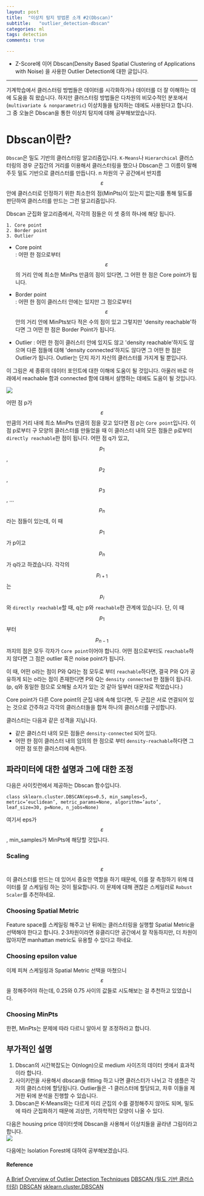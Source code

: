 ```yaml
---
layout: post
title:  "이상치 탐지 방법론 소개 #2(Dbscan)"
subtitle:   "outlier_detection-dbscan"
categories: ml
tags: detection
comments: true

---
```


- Z-Score에 이어 Dbscan(Density Based Spatial Clustering of Applications with Noise)
을 사용한 Outlier Detection에 대한 글입니다.

---

기계학습에서 클러스터링 방법들은 데이터를 시각화하거나 데이터를 더 잘 이해하는 데에 도움을 줘 왔습니다.
하지만 클러스터링 방법들은 다차원의 비모수적인 분포에서(`multivariate & nonparametric`) 
이상치들을 탐지하는 데에도 사용된다고 합니다. 그 중 오늘은 Dbscan을 통한 이상치 탐지에 대해 
공부해보았습니다.

# Dbscan이란?  

`Dbscan`은 밀도 기반의 클러스터링 알고리즘입니다. `K-Means`나 `Hierarchical` 클러스터링의 경우 군집간의 거리를 이용해서 
클러스터링을 했으나 Dbscan은 그 이름이 말해주듯 밀도 기반으로 클러스터를 만듭니다. n 차원의 구 공간에서 반지름 $$\varepsilon$$ 안에
클러스터로 인정하기 위한 최소한의 점(MinPts)이 있는지 없는지를 통해 밀도를 판단하여 클러스터를 만드는 그런 알고리즘입니다.  

Dbscan 군집화 알고리즘에서, 각각의 점들은 이 셋 중의 하나에 해당 됩니다.
```
1. Core point
2. Border point
3. Outlier
```  
- Core point  
  : 어떤 한 점으로부터 $$\varepsilon$$의 거리 안에 최소한 MinPts 만큼의 점이 있다면, 그 어떤 한 점은 Core point가 됩니다.  
  
- Border point  
  : 어떤 한 점이 클러스터 안에는 있지만 그 점으로부터 $$\varepsilon$$ 안의 거리 안에 MinPts보다 적은 수의 점이 있고
  그렇지만 'density reachable'하다면 그 어떤 한 점은 Border Point가 됩니다.  
  
- Outlier
  : 어떤 한 점이 클러스터 안에 있지도 않고 'density reachable'하지도 않으며 다른 점들에 대해 'density connected'하지도 않다면
  그 어떤 한 점은 Outlier가 됩니다. Outlier는 단지 자기 자신의 클러스터를 가지게 될 뿐입니다.  
  
이 그림은 세 종류의 데이터 포인트에 대한 이해에 도움이 될 것입니다. 아울러 바로 아래에서 reachable 함과 connected 함에 대해서 설명하는 데에도
도움이 될 것입니다.  

![](https://miro.medium.com/max/400/0*3A8VdnNSC2d32Q_I.)  

어떤 점 p가 $$\varepsilon$$ 만큼의 거리 내에 최소 MinPts 만큼의 점을 갖고 있다면 점 p는 `Core point`입니다. 이 점 p로부터 구 모양의 클러스터를 만들었을 때 이 클러스터 내의 모든 점들은 p로부터 `directly reachable`한 점이 됩니다. 어떤 점 q가 있고, $$p_1$$, $$p_2$$, $$p_3$$, ... $$p_n$$라는 점들이 있는데, 이 때 $$p_1$$가 p이고 $$p_n$$가 q라고 하겠습니다. 각각의 $$p_{i+1}$$는 $$p_{i}$$와 `directly reachable`할 때, q는 p와 `reachable`한 관계에 있습니다. 단, 이 때 $$p_1$$부터 $$p_{n-1}$$까지의 점은 모두 각자가 `Core point`이어야 합니다. 어떤 점으로부터도 `reachable`하지 않다면 그 점은 outlier 혹은 noise point가 됩니다.  
  
이 때, 어떤 o라는 점이 P와 Q라는 점 모두로 부터 `reachable`하다면, 결국 P와 Q가 공유하게 되는 o라는 점이 존재한다면
P와 Q는 `density connected` 한 점들이 됩니다.  (p, q와 동일한 점으로 오해될 소지가 있는 것 같아 일부러 대문자로 적었습니다.)  

Core point가 다른 Core point의 군집 내에 속해 있다면, 두 군집은 서로 연결되어 있는 것으로 간주하고 각각의 클러스터들을 합쳐 하나의 
클러스터를 구성합니다.

클러스터는 다음과 같은 성격을 지닙니다.  
- 같은 클러스터 내의 모든 점들은 `density-connected` 되어 있다.
- 어떤 한 점이 클러스터 내의 임의의 한 점으로 부터 `density-reachable`하다면 그 어떤 점 또한 클러스터에 속한다.  

## 파라미터에 대한 설명과 그에 대한 조정

다음은 사이킷런에서 제공하는 Dbscan 함수입니다. 
```
class sklearn.cluster.DBSCAN(eps=0.5, min_samples=5, metric=’euclidean’, metric_params=None, algorithm=’auto’, leaf_size=30, p=None, n_jobs=None)
```
여기서 eps가 $$\varepsilon$$, min_samples가 MinPts에 해당할 것입니다.  

### Scaling  
$$\varepsilon$$이 클러스터를 만드는 데 있어서 중요한 역할을 하기 때문에, 이를 잘 측정하기 위해 
데이터를 잘 스케일링 하는 것이 필요합니다. 이 문제에 대해 괜찮은 스케일러로 `Robust Scaler`를 추천하네요.  

### Choosing Spatial Metric  
Feature space를 스케일링 해주고 난 뒤에는 클러스터링을 실행할 Spatial Metric을 선택해야 한다고 합니다.
2·3차원이라면 유클리디안 공간에서 잘 작동하지만, 더 차원이 많아지면 manhattan metric도 유용할 수 있다고 하네요.

### Choosing epsilon value  
이제 피쳐 스케일링과 Spatial Metric 선택을 마쳤으니 $$\varepsilon$$을 정해주어야 하는데, 
0.25와 0.75 사이의 값들로 시도해보는 걸 추천하고 있었습니다.  

### Choosing MinPts  
한편, MinPts는 문제에 따라 다르니 알아서 잘 조정하라고 합니다.  


## 부가적인 설명  
1. Dbscan의 시간복잡도는 O(nlogn)으로 medium 사이즈의 데이터 셋에서 효과적이라 합니다.  
2. 사이키런을 사용해서 dbscan을 fitting 하고 나면 클러스터가 나뉘고 각 샘플은 각자의 클러스터에 할당됩니다.
Outlier들은 -1 클러스터에 할당되고, 차후 이들을 제거한 뒤에 분석을 진행할 수 있습니다.  
3. Dbscan은 K-Means와는 다르게 미리 군집의 수를 결정해주지 않아도 되며, 밀도에 따라 군집화하기 때문에 괴상한, 기하학적인 모양이 나올 수 있다.

다음은 housing price 데이터셋에 Dbscan을 사용해서 이상치들을 골라낸 그림이라고 합니다.  
![](https://miro.medium.com/max/1400/0*A1Wupu3hKsJMvUdH.)  

다음에는 Isolation Forest에 대하여 공부해보겠습니다. 



#### Reference
[A Brief Overview of Outlier Detection Techniques](https://towardsdatascience.com/a-brief-overview-of-outlier-detection-techniques-1e0b2c19e561)
[DBSCAN (밀도 기반 클러스터링)](https://bcho.tistory.com/1205)
[DBSCAN](https://en.wikipedia.org/wiki/DBSCAN)
[sklearn.cluster.DBSCAN](https://scikit-learn.org/stable/modules/generated/sklearn.cluster.DBSCAN.html)

